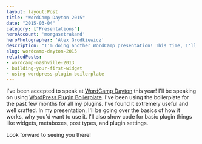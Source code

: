 ```yaml
---
layout: layout:Post
title: "WordCamp Dayton 2015"
date: "2015-03-04"
category: ["Presentations"]
heroAccount: 'morgasetrakand'
heroPhotographer: 'Alex Grodkiewicz'
description: "I'm doing another WordCamp presentation! This time, I'll be speaking about the WordPress Plugin Boilerplate at WordCamp Dayton 2015. Join me there!"
slug: wordcamp-dayton-2015
relatedPosts:
- wordcamp-nashville-2013
- building-your-first-widget
- using-wordpress-plugin-boilerplate
---
```


I've been accepted to speak at [WordCamp Dayton](https://dayton.wordcamp.org/2015/) this year! I'll be speaking on using [WordPress Plugin Boilerplate](https://wppb.me). I've been using the boilerplate for the past few months for all my plugins. I've found it extremely useful and well crafted. In my presentation, I'll be going over the basics of how it works, why you'd want to use it. I'll also show code for basic plugin things like widgets, metaboxes, post types, and plugin settings.

Look forward to seeing you there!

